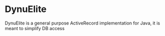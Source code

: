 # DynuElite
DynuElite is a general purpose ActiveRecord implementation for Java, it is meant to simplify DB access
